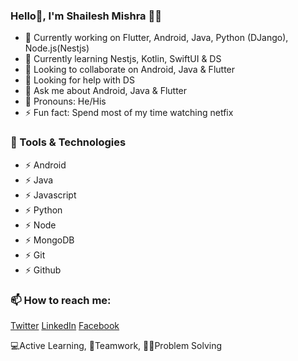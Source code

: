 ### Hello👋, I'm Shailesh Mishra 🙋‍♂️


- 🔭 Currently working on Flutter, Android, Java, Python (DJango), Node.js(Nestjs)
- 🌱 Currently learning Nestjs, Kotlin, SwiftUI & DS
- 👯 Looking to collaborate on Android, Java & Flutter
- 🤔 Looking for help with DS
- 💬 Ask me about Android, Java & Flutter
- 🤔 Pronouns: He/His
- ⚡ Fun fact: Spend most of my time watching netfix

### 🔭 Tools & Technologies

- ⚡ Android
- ⚡ Java
- ⚡ Javascript
- ⚡ Python
- ⚡ Node
- ⚡ MongoDB
- ⚡ Git
- ⚡ Github

### 📫 How to reach me:

[Twitter](https://www.twitter.com/ishaileshmishr)
[LinkedIn](https://www.linkedin.com/in/ishaileshmisra/)
[Facebook](https://www.facebook.com/ishaielshmishra)

💻Active Learning, 🤝Teamwork, 👨‍💻Problem Solving
